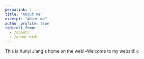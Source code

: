 ```yaml
---
permalink: /
title: "About me"
excerpt: "About me"
author_profile: true
redirect_from: 
  - /about/
  - /about.html
---
```


This is Xunyi Jiang's home on the web!~Welcome to my websit!!☺️


